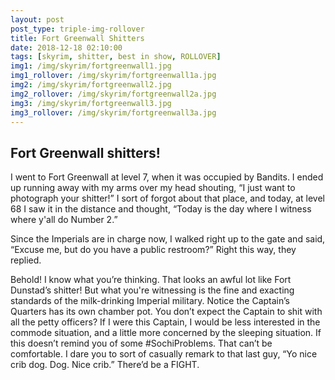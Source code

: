 ```yaml
---
layout: post
post_type: triple-img-rollover
title: Fort Greenwall Shitters
date: 2018-12-18 02:10:00
tags: [skyrim, shitter, best in show, ROLLOVER]
img1: /img/skyrim/fortgreenwall1.jpg
img1_rollover: /img/skyrim/fortgreenwall1a.jpg
img2: /img/skyrim/fortgreenwall2.jpg
img2_rollover: /img/skyrim/fortgreenwall2a.jpg
img3: /img/skyrim/fortgreenwall3.jpg
img3_rollover: /img/skyrim/fortgreenwall3a.jpg
---
```

## Fort Greenwall shitters!

I went to Fort Greenwall at level 7, when it was occupied by Bandits. I ended up running away with my arms over my head shouting, “I just want to photograph your shitter!” I sort of forgot about that place, and today, at level 68 I saw it in the distance and thought, “Today is the day where I witness where y'all do Number 2.”

Since the Imperials are in charge now, I walked right up to the gate and said, “Excuse me, but do you have a public restroom?” Right this way, they replied.

Behold! I know what you’re thinking. That looks an awful lot like Fort Dunstad’s shitter! But what you're witnessing is the fine and exacting standards of the milk-drinking Imperial military. Notice the Captain’s Quarters has its own chamber pot. You don’t expect the Captain to shit with all the petty officers? If I were this Captain, I would be less interested in the commode situation, and a little more concerned by the sleeping situation. If this doesn’t remind you of some #SochiProblems. That can’t be comfortable. I dare you to sort of casually remark to that last guy, “Yo nice crib dog. Dog. Nice crib.” There’d be a FIGHT.
